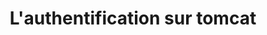 ---
title : "L'authentification sur tomcat"
description: ""
lead: ""
draft: false
images: []
weight: 605
mermaid: true
---